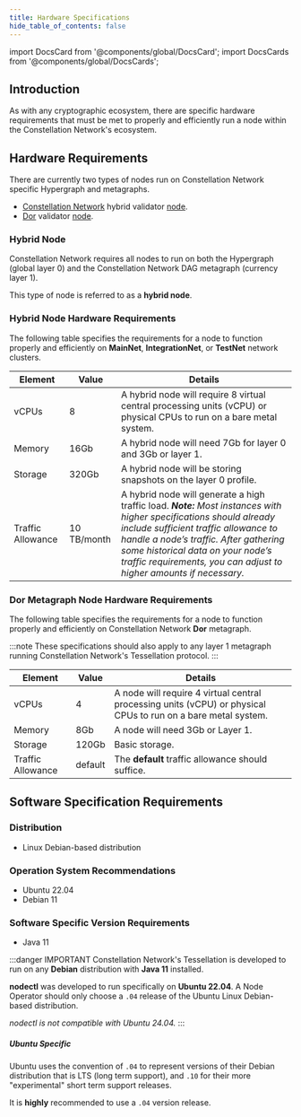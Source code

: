 ```yaml
---
title: Hardware Specifications
hide_table_of_contents: false
---
```

<intro-end />

import DocsCard from '@components/global/DocsCard';
import DocsCards from '@components/global/DocsCards';

<head>
  <title>MainNet, IntegrationNet or TestNet Hardware Specs</title>
  <meta
    name="description"
    content="MainNet, IntegrationNet or TestNet Hardware Requirements"
  />
</head>

## Introduction

As with any cryptographic ecosystem, there are specific hardware requirements that must be met to properly and efficiently run a node within the Constellation Network's ecosystem.

## Hardware Requirements

There are currently two types of nodes run on Constellation Network specific Hypergraph and metagraphs.

- [Constellation Network](https://constellationnetwork.io) hybrid validator [node](#hybrid-node-hardware-requirements).
- [Dor](https://getdor.com) validator [node](#dor-metagraph-node-hardware-requirements).

### Hybrid Node

Constellation Network requires all nodes to run on both the Hypergraph (global layer 0) and the Constellation Network DAG metagraph (currency layer 1).  

This type of node is referred to as a **hybrid node**.

### Hybrid Node Hardware Requirements

The following table specifies the requirements for a node to function properly and efficiently on **MainNet**, **IntegrationNet**, or **TestNet** network clusters.

| Element | Value	| Details |
| --- | --- | --- |
| vCPUs | 8 | A hybrid node will require 8 virtual central processing units (vCPU) or physical CPUs to run on a bare metal system. |
| Memory | 16Gb | A hybrid node will need 7Gb for layer 0 and 3Gb or layer 1. |
| Storage | 320Gb | A hybrid node will be storing snapshots on the layer 0 profile. |
| Traffic Allowance | 10 TB/month | A hybrid node will generate a high traffic load. ***Note:*** *Most instances with higher specifications should already include sufficient traffic allowance to handle a node’s traffic. After gathering some historical data on your node’s traffic requirements, you can adjust to higher amounts if necessary.* |

### Dor Metagraph Node Hardware Requirements

The following table specifies the requirements for a node to function properly and efficiently on Constellation Network **Dor** metagraph.

:::note
These specifications should also apply to any layer 1 metagraph running Constellation Network's Tessellation protocol.
:::

| Element | Value	| Details |
| --- | --- | --- |
| vCPUs | 4 | A node will require 4 virtual central processing units (vCPU) or physical CPUs to run on a bare metal system. |
| Memory | 8Gb | A node will need 3Gb or Layer 1. |
| Storage | 120Gb | Basic storage. |
| Traffic Allowance | default | The **default** traffic allowance should suffice. |

## Software Specification Requirements

### Distribution
- Linux Debian-based distribution
### Operation System Recommendations
- Ubuntu 22.04
- Debian 11
### Software Specific Version Requirements
- Java 11

:::danger IMPORTANT
Constellation Network's Tessellation is developed to run on any **Debian** distribution with **Java 11** installed.

**nodectl** was developed to run specifically on **Ubuntu 22.04**. A Node Operator should only choose a `.04` release of the Ubuntu Linux Debian-based distribution.  

*nodectl is not compatible with Ubuntu 24.04.*
:::

##### Ubuntu Specific 

Ubuntu uses the convention of `.04` to represent versions of their Debian distribution that is LTS (long term support), and `.10` for their more "experimental" short term support releases.

It is **highly** recommended to use a `.04` version release.